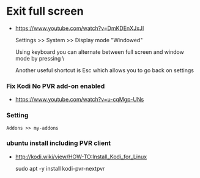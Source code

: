 
# Exit full screen
+ https://www.youtube.com/watch?v=DmKDEnXJxJI

    Settings >> System >> Display mode "Windowed"

    Using keyboard you can alternate between full screen
    and window mode by pressing \

    Another useful shortcut is Esc which allows you to go back
    on settings

### Fix Kodi No PVR add-on enabled
+ https://www.youtube.com/watch?v=u-cqMgp-UNs

### Setting

    Addons >> my-addons

### ubuntu install including PVR client
+ http://kodi.wiki/view/HOW-TO:Install_Kodi_for_Linux

    sudo apt -y install kodi-pvr-nextpvr

